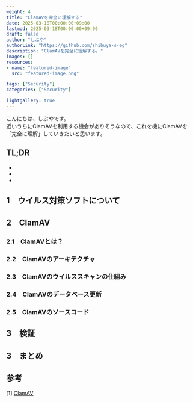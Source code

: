 ```yaml
---
weight: 4
title: "ClamAVを完全に理解する"
date: 2025-03-18T00:00:00+09:00
lastmod: 2025-03-18T00:00:00+09:00
draft: false
author: "しぶや"
authorLink: "https://github.com/shibuya-s-eg"
description: "ClamAVを完全に理解する。"
images: []
resources:
- name: "featured-image"
  src: "featured-image.png"

tags: ["Security"]
categories: ["Security"]

lightgallery: true
---
```


こんにちは、しぶやです。\
近いうちにClamAVを利用する機会がありそうなので、これを機にClamAVを「完全に理解」していきたいと思います。

## TL;DR

*
*
*

## 1　ウイルス対策ソフトについて

## 2　ClamAV

### 2.1　ClamAVとは？

### 2.2　ClamAVのアーキテクチャ

### 2.3　ClamAVのウイルススキャンの仕組み

### 2.4　ClamAVのデータベース更新

### 2.5　ClamAVのソースコード

## 3　検証


## 3　まとめ



## 参考

[1] [ClamAV](https://www.synology.com/)
